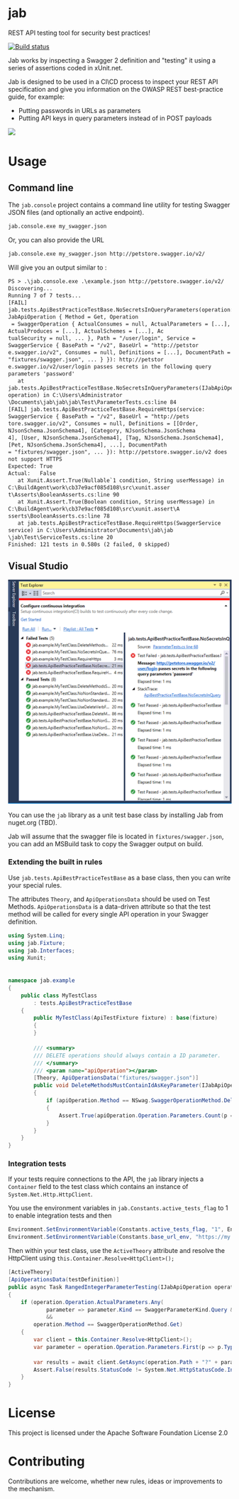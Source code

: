 # jab
REST API testing tool for security best practices!

[![Build status](https://ci.appveyor.com/api/projects/status/hfwawoff5fl82i05?svg=true)](https://ci.appveyor.com/project/tonybaloney/jab)

Jab works by inspecting a Swagger 2 definition and "testing" it using a series
of assertions coded in xUnit.net.

Jab is designed to be used in a CI\CD process to inspect your REST API specification and
give you information on the OWASP REST best-practice guide, for example:

* Putting passwords in URLs as parameters
* Putting API keys in query parameters instead of in POST payloads

![](http://i.giphy.com/nVYjOCNUrAeJi.gif)

# Usage

## Command line

The `jab.console` project contains a command line utility for testing Swagger JSON files (and optionally an active endpoint).

```bash
jab.console.exe my_swagger.json
```

Or, you can also provide the URL 

```bash
jab.console.exe my_swagger.json http://petstore.swagger.io/v2/
```

Will give you an output similar to :

```
PS > .\jab.console.exe .\example.json http://petstore.swagger.io/v2/
Discovering...
Running 7 of 7 tests...
[FAIL] jab.tests.ApiBestPracticeTestBase.NoSecretsInQueryParameters(operation: JabApiOperation { Method = Get, Operation
 = SwaggerOperation { ActualConsumes = null, ActualParameters = [...], ActualProduces = [...], ActualSchemes = [...], Ac
tualSecurity = null, ... }, Path = "/user/login", Service = SwaggerService { BasePath = "/v2", BaseUrl = "http://petstor
e.swagger.io/v2", Consumes = null, Definitions = [...], DocumentPath = "fixtures/swagger.json", ... } }): http://petstor
e.swagger.io/v2/user/login passes secrets in the following query parameters 'password'
   at jab.tests.ApiBestPracticeTestBase.NoSecretsInQueryParameters(IJabApiOperation operation) in C:\Users\Administrator
\Documents\jab\jab\jab\Test\ParameterTests.cs:line 84
[FAIL] jab.tests.ApiBestPracticeTestBase.RequireHttps(service: SwaggerService { BasePath = "/v2", BaseUrl = "http://pets
tore.swagger.io/v2", Consumes = null, Definitions = [[Order, NJsonSchema.JsonSchema4], [Category, NJsonSchema.JsonSchema
4], [User, NJsonSchema.JsonSchema4], [Tag, NJsonSchema.JsonSchema4], [Pet, NJsonSchema.JsonSchema4], ...], DocumentPath
= "fixtures/swagger.json", ... }): http://petstore.swagger.io/v2 does not support HTTPS
Expected: True
Actual:   False
   at Xunit.Assert.True(Nullable`1 condition, String userMessage) in C:\BuildAgent\work\cb37e9acf085d108\src\xunit.asser
t\Asserts\BooleanAsserts.cs:line 90
   at Xunit.Assert.True(Boolean condition, String userMessage) in C:\BuildAgent\work\cb37e9acf085d108\src\xunit.assert\A
sserts\BooleanAsserts.cs:line 78
   at jab.tests.ApiBestPracticeTestBase.RequireHttps(SwaggerService service) in C:\Users\Administrator\Documents\jab\jab
\jab\Test\ServiceTests.cs:line 20
Finished: 121 tests in 0.580s (2 failed, 0 skipped)
```

## Visual Studio

![](doc/screen_vso_test_explorer.png)

You can use the `jab` library as a unit test base class by installing Jab from nuget.org (TBD).

Jab will assume that the swagger file is located in ``fixtures/swagger.json``, you can add an MSBuild task to
copy the Swagger output on build.

### Extending the built in rules

Use ``jab.tests.ApiBestPracticeTestBase`` as a base class, then you can write your special rules.

The attributes `Theory`, and `ApiOperationsData` should be used on Test Methods. `ApiOperationsData` is a data-driven attribute so that
the test method will be called for every single API operation in your Swagger definition.

```csharp
using System.Linq;
using jab.Fixture;
using jab.Interfaces;
using Xunit;


namespace jab.example
{
    public class MyTestClass
        : tests.ApiBestPracticeTestBase
    {
        public MyTestClass(ApiTestFixture fixture) : base(fixture)
        {
        }

        /// <summary>
        /// DELETE operations should always contain a ID parameter.
        /// </summary>
        /// <param name="apiOperation"></param>
        [Theory, ApiOperationsData("fixtures/swagger.json")]
        public void DeleteMethodsMustContainIdAsKeyParameter(IJabApiOperation apiOperation)
        {
            if (apiOperation.Method == NSwag.SwaggerOperationMethod.Delete)
            {
                Assert.True(apiOperation.Operation.Parameters.Count(p => p.Name == "id") > 0);
            }
        }
    }
}
```

### Integration tests

If your tests require connections to the API, the `jab` library injects a `Container` field to the test class which contains an instance of `System.Net.Http.HttpClient`.

You use the environment variables in `jab.Constants.active_tests_flag` to 1 to enable integration tests
and then 

```csharp
Environment.SetEnvironmentVariable(Constants.active_tests_flag, "1", EnvironmentVariableTarget.Process);
Environment.SetEnvironmentVariable(Constants.base_url_env, "https://my.url/api", EnvironmentVariableTarget.Process);
```

Then within your test class, use the `ActiveTheory` attribute and resolve the HttpClient using `this.Container.Resolve<HttpClient>();`

```csharp
[ActiveTheory]
[ApiOperationsData(testDefinition)]
public async Task RangedIntegerParameterTesting(IJabApiOperation operation)
{
    if (operation.Operation.ActualParameters.Any(
            parameter => parameter.Kind == SwaggerParameterKind.Query && parameter.Type == NJsonSchema.JsonObjectType.Integer)
            &&
        operation.Method == SwaggerOperationMethod.Get)
    {
        var client = this.Container.Resolve<HttpClient>();
        var parameter = operation.Operation.Parameters.First(p => p.Type == NJsonSchema.JsonObjectType.Integer && p.Kind == SwaggerParameterKind.Query);
                          
        var results = await client.GetAsync(operation.Path + "?" + parameter.Name + "=" + ulong.MaxValue.ToString());
        Assert.False(results.StatusCode != System.Net.HttpStatusCode.InternalServerError);
    }
}
```

# License

This project is licensed under the Apache Software Foundation License 2.0

# Contributing

Contributions are welcome, whether new rules, ideas or improvements to the mechanism.
